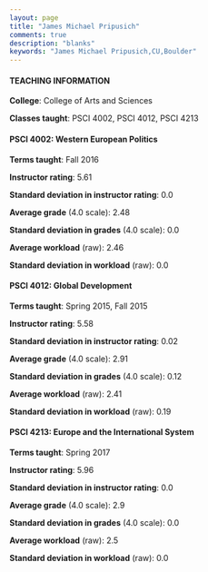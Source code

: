 ```yaml
---
layout: page
title: "James Michael Pripusich" 
comments: true
description: "blanks"
keywords: "James Michael Pripusich,CU,Boulder"
---
```

<head>
<script src="https://ajax.googleapis.com/ajax/libs/jquery/2.1.3/jquery.min.js"></script>
<script src="https://dl.dropboxusercontent.com/s/pc42nxpaw1ea4o9/highcharts.js?dl=0"></script>
<!-- <script src="../assets/js/highcharts.js"></script> -->
<style type="text/css">@font-face {
	font-family: "Bebas Neue";
	src: url(https://www.filehosting.org/file/details/544349/BebasNeue Regular.otf) format("opentype");
	}
	h1.Bebas { 
		font-family: "Bebas Neue", Verdana, Tahoma;
	}
</style>
</head>
	   
#### TEACHING INFORMATION

**College**: College of Arts and Sciences

**Classes taught**: PSCI 4002, PSCI 4012, PSCI 4213

#### PSCI 4002: Western European Politics

**Terms taught**: Fall 2016

**Instructor rating**: 5.61

**Standard deviation in instructor rating**: 0.0

**Average grade** (4.0 scale): 2.48

**Standard deviation in grades** (4.0 scale): 0.0

**Average workload** (raw): 2.46

**Standard deviation in workload** (raw): 0.0

#### PSCI 4012: Global Development

**Terms taught**: Spring 2015, Fall 2015

**Instructor rating**: 5.58

**Standard deviation in instructor rating**: 0.02

**Average grade** (4.0 scale): 2.91

**Standard deviation in grades** (4.0 scale): 0.12

**Average workload** (raw): 2.41

**Standard deviation in workload** (raw): 0.19

#### PSCI 4213: Europe and the International System

**Terms taught**: Spring 2017

**Instructor rating**: 5.96

**Standard deviation in instructor rating**: 0.0

**Average grade** (4.0 scale): 2.9

**Standard deviation in grades** (4.0 scale): 0.0

**Average workload** (raw): 2.5

**Standard deviation in workload** (raw): 0.0

